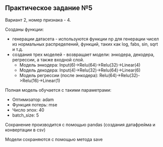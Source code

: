 ## Практическое задание №5

Вариант 2, номер признака - 4.

Созданы функции:

* генерации датасета - используются функции np для генерации чисел из нормальных распределений, функций, таких как log, fabs, sin, sqrt и т.д.
* создания трех моделей - возвращает модели: энкодера, декодера, регрессии, а также входной слой.
  * Модель энкодера: Input(6)->Relu(64)->Relu(32)->Linear(4)
  * Модель декодера: Input(4)->Relu(32)->Relu(64)->Linear(6)
  * Модель регрессии (после энкодера): Relu(64)->Relu(32)->Relu(16)->Linear(1)

Полная модель обучается с такими параметрами:

* Оптимизатор: adam
* Функция потерь: mse
* Число эпох: 40
* batch_size: 5

Сохранение производится с помощью pandas (создания датафрейма и конвертации в csv)

Модели сохраняются с помощью метода save

